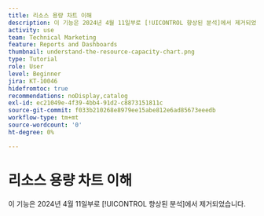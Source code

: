 ```yaml
---
title: 리소스 용량 차트 이해
description: 이 기능은 2024년 4월 11일부로 [!UICONTROL 향상된 분석]에서 제거되었습니다.
activity: use
team: Technical Marketing
feature: Reports and Dashboards
thumbnail: understand-the-resource-capacity-chart.png
type: Tutorial
role: User
level: Beginner
jira: KT-10046
hidefromtoc: true
recommendations: noDisplay,catalog
exl-id: ec21049e-4f39-4bb4-91d2-c8873151811c
source-git-commit: f033b210268e8979ee15abe812e6ad85673eeedb
workflow-type: tm+mt
source-wordcount: '0'
ht-degree: 0%

---
```


# 리소스 용량 차트 이해

이 기능은 2024년 4월 11일부로 [!UICONTROL 향상된 분석]에서 제거되었습니다.

